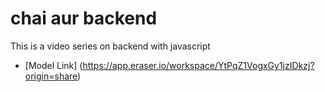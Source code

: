 # chai aur backend

This is a video series on backend with javascript

- [Model Link] (https://app.eraser.io/workspace/YtPqZ1VogxGy1jzIDkzj?origin=share)